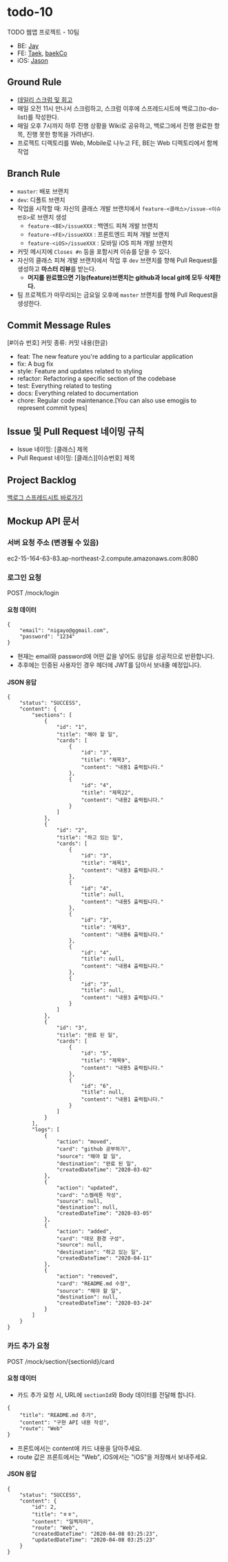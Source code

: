 # todo-10

TODO 웹앱 프로젝트 - 10팀

* BE: [Jay](https://github.com/beginin15)
* FE: [Taek](https://github.com/seungdeng17), [baekCo](https://github.com/baekCode)
* iOS: [Jason](https://github.com/ehgud0670)

## Ground Rule

* [데일리 스크럼 및 회고](https://github.com/codesquad-member-2020/todo-10/wiki/%EB%8D%B0%EC%9D%BC%EB%A6%AC-%EC%8A%A4%ED%81%AC%EB%9F%BC-%EB%B0%8F-%ED%9A%8C%EA%B3%A0)
* 매일 오전 11시 만나서 스크럼하고, 스크럼 이후에 스프레드시트에 백로그(to-do-list)를 작성한다.
* 매일 오후 7시까지 하루 진행 상황을 Wiki로 공유하고, 백로그에서 진행 완료한 항목, 진행 못한 항목을 가려낸다.
* 프로젝트 디렉토리를 Web, Mobile로 나누고 FE, BE는 Web 디렉토리에서 함께 작업

## Branch Rule

* `master`: 배포 브랜치
* `dev`: 디폴트 브랜치
* 작업을 시작할 때: 자신의 클래스 개발 브랜치에서 `feature-<클래스>/issue-<이슈번호>`로 브랜치 생성
  * `feature-<BE>/issueXXX` : 백엔드 피쳐 개발 브랜치
  * `feature-<FE>/issueXXX` : 프론트엔드 피쳐 개발 브랜치
  * `feature-<iOS>/issueXXX` : 모바일 iOS 피쳐 개발 브랜치
* 커밋 메시지에 `Closes #n` 등을 포함시켜 이슈를 닫을 수 있다. 
* 자신의 클래스 피쳐 개발 브랜치에서 작업 후 `dev` 브랜치를 향해 Pull Request를 생성하고 **마스터 리뷰**를 받는다.
  * **머지를 완료했으면 기능(feature)브랜치는 github과 local git에 모두 삭제한다.**
* 팀 프로젝트가 마무리되는 금요일 오후에 `master` 브랜치를 향해 Pull Request을 생성한다.

## Commit Message Rules

[#이슈 번호] 커밋 종류: 커밋 내용(한글)

* feat: The new feature you're adding to a particular application
* fix: A bug fix
* style: Feature and updates related to styling
* refactor: Refactoring a specific section of the codebase
* test: Everything related to testing
* docs: Everything related to documentation
* chore: Regular code maintenance.[You can also use emogjis to represent commit types]

## Issue 및 Pull Request 네이밍 규칙

* Issue 네이밍: [클래스] 제목
* Pull Request 네이밍: [클래스][이슈번호] 제목

## Project Backlog

[백로그 스프레드시트 바로가기](https://docs.google.com/spreadsheets/d/1Sl-0e0Yn5wYYx2IcyoMGC_MMitMFhuW9W1sN1DHI19Q/edit#gid=722419157)

## Mockup API 문서

### 서버 요청 주소 (변경될 수 있음)

ec2-15-164-63-83.ap-northeast-2.compute.amazonaws.com:8080

### 로그인 요청

POST /mock/login

#### 요청 데이터
```
{
    "email": "nigayo@ggmail.com",
    "password": "1234"
}
```

- 현재는 email와 password에 어떤 값을 넣어도 응답을 성공적으로 반환합니다.
- 추후에는 인증된 사용자인 경우 헤더에 JWT를 담아서 보내줄 예정입니다.

#### JSON 응답

```
{
    "status": "SUCCESS",
    "content": {
        "sections": [
            {
                "id": "1",
                "title": "해야 할 일",
                "cards": [
                    {
                        "id": "3",
                        "title": "제목3",
                        "content": "내용1 출력됩니다."
                    },
                    {
                        "id": "4",
                        "title": "제목22",
                        "content": "내용2 출력됩니다."
                    }
                ]
            },
            {
                "id": "2",
                "title": "하고 있는 일",
                "cards": [
                    {
                        "id": "3",
                        "title": "제목1",
                        "content": "내용3 출력됩니다."
                    },
                    {
                        "id": "4",
                        "title": null,
                        "content": "내용5 출력됩니다."
                    },
                    {
                        "id": "3",
                        "title": "제목3",
                        "content": "내용6 출력됩니다."
                    },
                    {
                        "id": "4",
                        "title": null,
                        "content": "내용4 출력됩니다."
                    },
                    {
                        "id": "3",
                        "title": null,
                        "content": "내용3 출력됩니다."
                    }
                ]
            },
            {
                "id": "3",
                "title": "완료 된 일",
                "cards": [
                    {
                        "id": "5",
                        "title": "제목9",
                        "content": "내용5 출력됩니다."
                    },
                    {
                        "id": "6",
                        "title": null,
                        "content": "내용1 출력됩니다."
                    }
                ]
            }
        ],
        "logs": [
            {
                "action": "moved",
                "card": "github 공부하기",
                "source": "해야 할 일",
                "destination": "완료 된 일",
                "createdDateTime": "2020-03-02"
            },
            {
                "action": "updated",
                "card": "스켈레톤 작성",
                "source": null,
                "destination": null,
                "createdDateTime": "2020-03-05"
            },
            {
                "action": "added",
                "card": "데모 환경 구성",
                "source": null,
                "destination": "하고 있는 일",
                "createdDateTime": "2020-04-11"
            },
            {
                "action": "removed",
                "card": "README.md 수정",
                "source": "해야 할 일",
                "destination": null,
                "createdDateTime": "2020-03-24"
            }
        ]
    }
}
```
### 카드 추가 요청

POST /mock/section/{sectionId}/card

#### 요청 데이터

- 카드 추가 요청 시, URL에 `sectionId`와 Body 데이터를 전달해 합니다.

```
{
    "title": "README.md 추가",
    "content": "구현 API 내용 작성",
    "route": "Web"
}
```

- 프론트에서는 content에 카드 내용을 담아주세요.
- route 값은 프론트에서는 "Web", iOS에서는 "iOS"을 저장해서 보내주세요.

#### JSON 응답
```
{
    "status": "SUCCESS",
    "content": {
        "id": 2,
        "title": "ㅎㅎ",
        "content": "일찍자라",
        "route": "Web",
        "createdDateTime": "2020-04-08 03:25:23",
        "updatedDateTime": "2020-04-08 03:25:23"
    }
}
```
